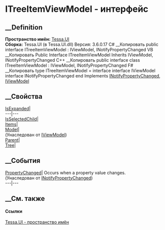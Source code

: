 # ITreeItemViewModel - интерфейс
##  __Definition
 **Пространство имён:** [Tessa.UI](N_Tessa_UI.htm)  
 **Сборка:** Tessa.UI (в Tessa.UI.dll) Версия: 3.6.0.17
C# __Копировать
     public interface ITreeItemViewModel : IViewModel, 
    	INotifyPropertyChanged
VB __Копировать
     Public Interface ITreeItemViewModel
    	Inherits IViewModel, INotifyPropertyChanged
C++ __Копировать
     public interface class ITreeItemViewModel : IViewModel, 
    	INotifyPropertyChanged
F# __Копировать
     type ITreeItemViewModel = 
        interface
            interface IViewModel
            interface INotifyPropertyChanged
        end
Implements
    [INotifyPropertyChanged](https://learn.microsoft.com/dotnet/api/system.componentmodel.inotifypropertychanged), [IViewModel](T_Tessa_UI_IViewModel.htm)
##  __Свойства
[IsExpanded](P_Tessa_UI_ITreeItemViewModel_IsExpanded.htm)|  
---|---  
[IsSelectedChild](P_Tessa_UI_ITreeItemViewModel_IsSelectedChild.htm)|  
[Items](P_Tessa_UI_ITreeItemViewModel_Items.htm)|  
[Model](P_Tessa_UI_IViewModel_Model.htm)|  
(Унаследован от [IViewModel](T_Tessa_UI_IViewModel.htm))  
[Parent](P_Tessa_UI_ITreeItemViewModel_Parent.htm)|  
[Tree](P_Tessa_UI_ITreeItemViewModel_Tree.htm)|  
## __События
[PropertyChanged](https://learn.microsoft.com/dotnet/api/system.componentmodel.inotifypropertychanged.propertychanged)|
Occurs when a property value changes.  
(Унаследован от
[INotifyPropertyChanged](https://learn.microsoft.com/dotnet/api/system.componentmodel.inotifypropertychanged))  
---|---  
##  __См. также
#### Ссылки
[Tessa.UI - пространство имён](N_Tessa_UI.htm)
